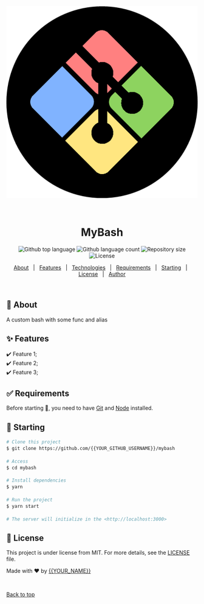 <div align="center" id="top"> 
  <img src="./.github/app.gif" alt="MyBash" />

  &#xa0;

  <!-- <a href="https://mybash.netlify.app">Demo</a> -->
</div>

<h1 align="center">MyBash</h1>

<p align="center">
  <img alt="Github top language" src="https://img.shields.io/github/languages/top/{{YOUR_GITHUB_USERNAME}}/mybash?color=56BEB8">

  <img alt="Github language count" src="https://img.shields.io/github/languages/count/{{YOUR_GITHUB_USERNAME}}/mybash?color=56BEB8">

  <img alt="Repository size" src="https://img.shields.io/github/repo-size/{{YOUR_GITHUB_USERNAME}}/mybash?color=56BEB8">

  <img alt="License" src="https://img.shields.io/github/license/{{YOUR_GITHUB_USERNAME}}/mybash?color=56BEB8">

  <!-- <img alt="Github issues" src="https://img.shields.io/github/issues/{{YOUR_GITHUB_USERNAME}}/mybash?color=56BEB8" /> -->

  <!-- <img alt="Github forks" src="https://img.shields.io/github/forks/{{YOUR_GITHUB_USERNAME}}/mybash?color=56BEB8" /> -->

  <!-- <img alt="Github stars" src="https://img.shields.io/github/stars/{{YOUR_GITHUB_USERNAME}}/mybash?color=56BEB8" /> -->
</p>

<!-- Status -->

<!-- <h4 align="center"> 
	🚧  MyBash 🚀 Under construction...  🚧
</h4> 

<hr> -->

<p align="center">
  <a href="#dart-about">About</a> &#xa0; | &#xa0; 
  <a href="#sparkles-features">Features</a> &#xa0; | &#xa0;
  <a href="#rocket-technologies">Technologies</a> &#xa0; | &#xa0;
  <a href="#white_check_mark-requirements">Requirements</a> &#xa0; | &#xa0;
  <a href="#checkered_flag-starting">Starting</a> &#xa0; | &#xa0;
  <a href="#memo-license">License</a> &#xa0; | &#xa0;
  <a href="https://github.com/{{YOUR_GITHUB_USERNAME}}" target="_blank">Author</a>
</p>

<br>

## :dart: About ##

A custom bash with some func and alias

## :sparkles: Features ##

:heavy_check_mark: Feature 1;\
:heavy_check_mark: Feature 2;\
:heavy_check_mark: Feature 3;

## :white_check_mark: Requirements ##

Before starting :checkered_flag:, you need to have [Git](https://git-scm.com) and [Node](https://nodejs.org/en/) installed.

## :checkered_flag: Starting ##

```bash
# Clone this project
$ git clone https://github.com/{{YOUR_GITHUB_USERNAME}}/mybash

# Access
$ cd mybash

# Install dependencies
$ yarn

# Run the project
$ yarn start

# The server will initialize in the <http://localhost:3000>
```

## :memo: License ##

This project is under license from MIT. For more details, see the [LICENSE](LICENSE.md) file.


Made with :heart: by <a href="https://github.com/{{YOUR_GITHUB_USERNAME}}" target="_blank">{{YOUR_NAME}}</a>

&#xa0;

<a href="#top">Back to top</a>
